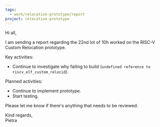 ```yaml
---
tags:
  - work/relocation-prototype/report
project: relocation-prototype
---
```

Hi all,

I am sending a report regarding the 22nd lot of 10h worked on the RISC-V Custom
Relocation prototype.

Key activities:
- Continue to investigate why failing to build (`undefined reference to riscv_elf_custom_relocid`).

Planned activities:
-   Continue to implement prototype.
-   Start testing.

Please let me know if there's anything that needs to be reviewed.

Kind regards,  
Pietra